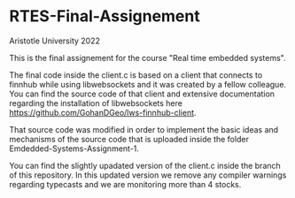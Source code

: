 # RTES-Final-Assignement

Aristotle University 2022 

This is the final assignement for the course "Real time embedded systems". 

The final code inside the client.c is based on a client that connects to finnhub while using libwebsockets and it was created by a fellow colleague.
You can find the source code of that client and extensive documentation regarding the installation of libwebsockets here https://github.com/GohanDGeo/lws-finnhub-client.

That source code was modified in order to implement the basic ideas and mechanisms of the source code that is uploaded inside the folder Emdedded-Systems-Assignment-1.

You can find the slightly upadated version of the client.c inside the branch of this repository. In this updated version we remove any compiler warnings regarding typecasts and we are monitoring more than 4 stocks. 
